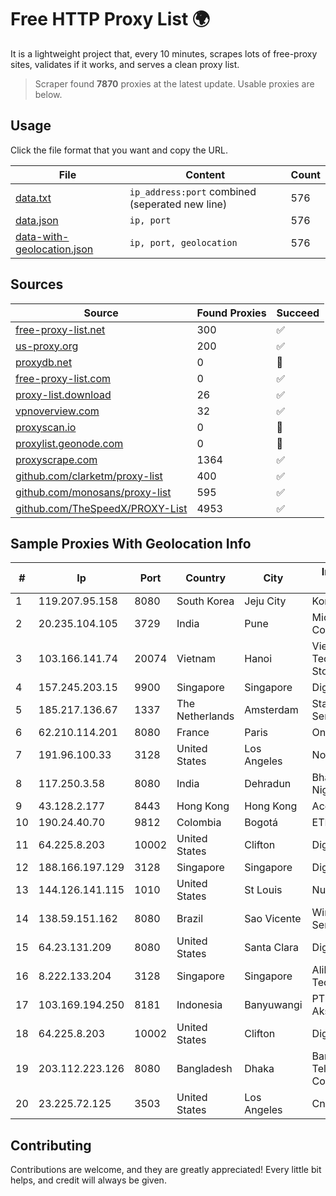 
# Free HTTP Proxy List 🌍

It is a lightweight project that, every 10 minutes, scrapes lots of free-proxy sites, validates if it works, and serves a clean proxy list.


> Scraper found **7870** proxies at the latest update. Usable proxies are below.

## Usage

Click the file format that you want and copy the URL.


|File|Content|Count|
|----|-------|-----|
|[data.txt](https://raw.githubusercontent.com/themiralay/Proxy-List-World/master/data.txt)|`ip_address:port` combined (seperated new line)|576|
|[data.json](https://raw.githubusercontent.com/themiralay/Proxy-List-World/master/data.json)|`ip, port`|576|
|[data-with-geolocation.json](https://raw.githubusercontent.com/themiralay/Proxy-List-World/master/data-with-geolocation.json)|`ip, port, geolocation`|576|

## Sources

|Source|Found Proxies|Succeed|
|------|-------------|-------|
|[free-proxy-list.net](https://free-proxy-list.net)|300|✅|
|[us-proxy.org](https://www.us-proxy.org)|200|✅|
|[proxydb.net](http://proxydb.net)|0|🚫|
|[free-proxy-list.com](https://free-proxy-list.com/?page=&port=&type%5B%5D=http&type%5B%5D=https&up_time=0&search=Search)|0|✅|
|[proxy-list.download](https://www.proxy-list.download/HTTP)|26|✅|
|[vpnoverview.com](https://vpnoverview.com/privacy/anonymous-browsing/free-proxy-servers)|32|✅|
|[proxyscan.io](https://www.proxyscan.io)|0|🚫|
|[proxylist.geonode.com](https://proxylist.geonode.com/api/proxy-list?limit=300&page=1&sort_by=lastChecked&sort_type=desc&protocols=http,https)|0|🚫|
|[proxyscrape.com](https://api.proxyscrape.com/v2/?request=displayproxies&protocol=http&timeout=10000&country=all&ssl=all&anonymity=all)|1364|✅|
|[github.com/clarketm/proxy-list](https://raw.githubusercontent.com/clarketm/proxy-list/master/proxy-list-raw.txt)|400|✅|
|[github.com/monosans/proxy-list](https://raw.githubusercontent.com/monosans/proxy-list/main/proxies/http.txt)|595|✅|
|[github.com/TheSpeedX/PROXY-List](https://raw.githubusercontent.com/TheSpeedX/PROXY-List/master/http.txt)|4953|✅|


## Sample Proxies With Geolocation Info

|#|Ip|Port|Country|City|Internet Service Provider|
|-|--|----|-------|----|-------------------------|
|1|119.207.95.158|8080|South Korea|Jeju City|Korea Telecom|
|2|20.235.104.105|3729|India|Pune|Microsoft Corporation|
|3|103.166.141.74|20074|Vietnam|Hanoi|Viet NAM Cloud Technology Joint Stock Company|
|4|157.245.203.15|9900|Singapore|Singapore|DigitalOcean, LLC|
|5|185.217.136.67|1337|The Netherlands|Amsterdam|Stallion Network Services Limited|
|6|62.210.114.201|8080|France|Paris|Online SAS|
|7|191.96.100.33|3128|United States|Los Angeles|NovoServe B.V.|
|8|117.250.3.58|8080|India|Dehradun|Bharat Sanchar Nigam Ltd|
|9|43.128.2.177|8443|Hong Kong|Hong Kong|Aceville Pte.ltd|
|10|190.24.40.70|9812|Colombia|Bogotá|ETB - Colombia|
|11|64.225.8.203|10002|United States|Clifton|DigitalOcean, LLC|
|12|188.166.197.129|3128|Singapore|Singapore|DigitalOcean, LLC|
|13|144.126.141.115|1010|United States|St Louis|Nubes, LLC|
|14|138.59.151.162|8080|Brazil|Sao Vicente|Wireless Comm Services LTDA|
|15|64.23.131.209|8080|United States|Santa Clara|DigitalOcean, LLC|
|16|8.222.133.204|3128|Singapore|Singapore|Alibaba (US) Technology Co., Ltd.|
|17|103.169.194.250|8181|Indonesia|Banyuwangi|PT Aderani Multi Akses|
|18|64.225.8.203|10002|United States|Clifton|DigitalOcean, LLC|
|19|203.112.223.126|8080|Bangladesh|Dhaka|Bangladesh Telecommunications Company Ltd.|
|20|23.225.72.125|3503|United States|Los Angeles|Cnservers LLC|



## Contributing

Contributions are welcome, and they are greatly appreciated! Every
little bit helps, and credit will always be given.

